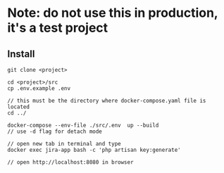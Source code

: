 # Note: do not use this in production, it's a test project


## Install

```
git clone <project>

cd <project>/src
cp .env.example .env

// this must be the directory where docker-compose.yaml file is located
cd ../ 

docker-compose --env-file ./src/.env  up --build
// use -d flag for detach mode

// open new tab in terminal and type
docker exec jira-app bash -c 'php artisan key:generate'

// open http://localhost:8080 in browser



```

